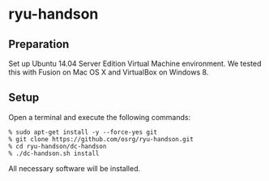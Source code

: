 ryu-handson
===========

Preparation
-----------
Set up Ubuntu 14.04 Server Edition Virtual Machine environment. We
tested this with Fusion on Mac OS X and VirtualBox on Windows 8.

Setup
-----
Open a terminal and execute the following commands:

```
% sudo apt-get install -y --force-yes git
% git clone https://github.com/osrg/ryu-handson.git
% cd ryu-handson/dc-handson
% ./dc-handson.sh install
```

All necessary software will be installed.
